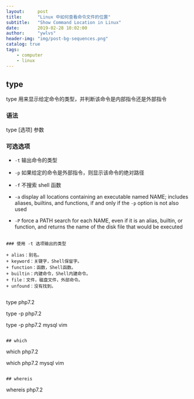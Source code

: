 ```yaml
---
layout:     post
title:      "Linux 中如何查看命令文件的位置"
subtitle:   "Show Command Location in Linux"
date:       2019-02-28 10:02:00
author:     "ywlvs"
header-img: "img/post-bg-sequences.png"
catalog: true
tags:
    - computer
    - linux
---
```


## type

type 用来显示给定命令的类型，并判断该命令是内部指令还是外部指令

### 语法

type [选项] 参数

### 可选选项

+ `-t` 输出命令的类型

+ `-p` 如果给定的命令是外部指令，则显示该命令的绝对路径

+ `-f` 不搜索 shell 函数

+ `-a` display all locations containing an executable named NAME; includes aliases, builtins, and functions, if and only if the `-p` option is not also used


+ `-P` force a PATH search for each NAME, even if it is an alias, builtin, or function, and returns the name of the disk file that would be executed
```

### 使用 -t 选项输出的类型

+ alias：别名。
+ keyword：关键字，Shell保留字。
+ function：函数，Shell函数。
+ builtin：内建命令，Shell内建命令。
+ file：文件，磁盘文件，外部命令。
+ unfound：没有找到。


```
type php7.2

type -p php7.2

type -p php7.2 mysql vim
```

## which

```
which php7.2

which php7.2 mysql vim
```

## whereis

```
whereis php7.2
```